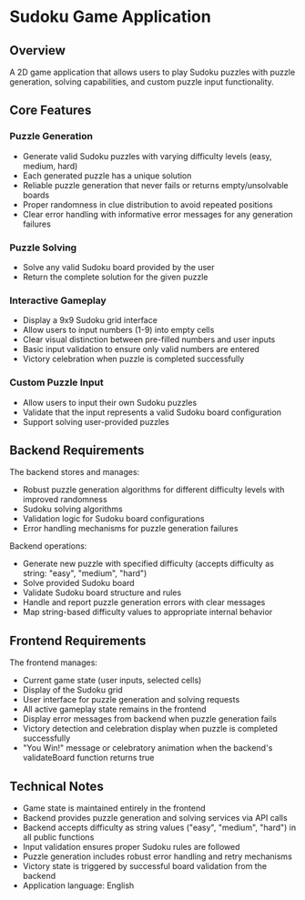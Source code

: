 # Sudoku Game Application

## Overview
A 2D game application that allows users to play Sudoku puzzles with puzzle generation, solving capabilities, and custom puzzle input functionality.

## Core Features

### Puzzle Generation
- Generate valid Sudoku puzzles with varying difficulty levels (easy, medium, hard)
- Each generated puzzle has a unique solution
- Reliable puzzle generation that never fails or returns empty/unsolvable boards
- Proper randomness in clue distribution to avoid repeated positions
- Clear error handling with informative error messages for any generation failures

### Puzzle Solving
- Solve any valid Sudoku board provided by the user
- Return the complete solution for the given puzzle

### Interactive Gameplay
- Display a 9x9 Sudoku grid interface
- Allow users to input numbers (1-9) into empty cells
- Clear visual distinction between pre-filled numbers and user inputs
- Basic input validation to ensure only valid numbers are entered
- Victory celebration when puzzle is completed successfully

### Custom Puzzle Input
- Allow users to input their own Sudoku puzzles
- Validate that the input represents a valid Sudoku board configuration
- Support solving user-provided puzzles

## Backend Requirements
The backend stores and manages:
- Robust puzzle generation algorithms for different difficulty levels with improved randomness
- Sudoku solving algorithms
- Validation logic for Sudoku board configurations
- Error handling mechanisms for puzzle generation failures

Backend operations:
- Generate new puzzle with specified difficulty (accepts difficulty as string: "easy", "medium", "hard")
- Solve provided Sudoku board
- Validate Sudoku board structure and rules
- Handle and report puzzle generation errors with clear messages
- Map string-based difficulty values to appropriate internal behavior

## Frontend Requirements
The frontend manages:
- Current game state (user inputs, selected cells)
- Display of the Sudoku grid
- User interface for puzzle generation and solving requests
- All active gameplay state remains in the frontend
- Display error messages from backend when puzzle generation fails
- Victory detection and celebration display when puzzle is completed successfully
- "You Win!" message or celebratory animation when the backend's validateBoard function returns true

## Technical Notes
- Game state is maintained entirely in the frontend
- Backend provides puzzle generation and solving services via API calls
- Backend accepts difficulty as string values ("easy", "medium", "hard") in all public functions
- Input validation ensures proper Sudoku rules are followed
- Puzzle generation includes robust error handling and retry mechanisms
- Victory state is triggered by successful board validation from the backend
- Application language: English

